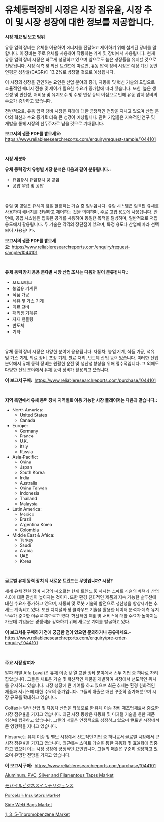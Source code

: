 <p><h1>유체동력장비 시장은 시장 점유율, 시장 추이 및 시장 성장에 대한 정보를 제공합니다.</h1></p><p><strong>시장 개요 및 보고 범위</strong></p>
<p><p>유동 압력 장비는 유체를 이용하여 에너지를 전달하고 제어하기 위해 설계된 장비를 말합니다. 이 장비는 주로 유체를 사용하여 작동하는 기계 및 장비에서 사용됩니다. 현재 유동 압력 장비 시장은 빠르게 성장하고 있으며 앞으로도 높은 성장률을 유지할 것으로 전망됩니다. 시장 예측 및 최신 트렌드에 따르면, 유동 압력 장비 시장은 예상 기간 동안 연평균 성장률(CAGR)이 13.2%로 성장할 것으로 예상됩니다.</p><p>이 시장의 성장을 견인하는 요인은 산업 분야의 증가, 자동화 및 혁신 기술의 도입으로 효율적인 에너지 전송 및 제어가 필요한 수요가 증가함에 따라 있습니다. 또한, 높은 생산성 및 안전성, 저비용 및 유지보수 및 수명 연장 등의 이점으로 인해 유동 압력 장비의 수요가 증가하고 있습니다.</p><p>전반적으로, 유동 압력 장비 시장은 미래에 대한 긍정적인 전망을 지니고 있으며 산업 분야의 혁신과 수요 증가로 더욱 큰 성장이 예상됩니다. 관련 기업들은 지속적인 연구 및 개발을 통해 시장의 선두주자로 남을 것으로 기대됩니다.</p></p>
<p><strong>보고서의 샘플 PDF를 받으세요:</strong> <a href="https://www.reliableresearchreports.com/enquiry/request-sample/1044101">https://www.reliableresearchreports.com/enquiry/request-sample/1044101</a></p>
<p>&nbsp;</p>
<p><strong>시장 세분화</strong></p>
<p><strong>유체 동력 장치 유형별 시장 분석은 다음과 같이 분류됩니다.:</strong></p>
<p><ul><li>유압장치 유압장치 및 공압</li><li>공압 유압 및 공압</li></ul></p>
<p>&nbsp;</p>
<p><p>유압 및 공압은 유체의 힘을 활용하는 기술 중 일부입니다. 유압 시스템은 압축된 유체를 사용하여 에너지를 전달하고 제어하는 것을 의미하며, 주로 고압 용도에 사용됩니다. 반면에, 공압 시스템은 압축된 공기를 사용하여 동일한 목적을 달성하며, 일반적으로 저압 용도에서 활용됩니다. 두 기술은 각각의 장단점이 있으며, 특정 용도나 산업에 따라 선택되어 사용됩니다.</p></p>
<p><strong>보고서의 샘플 PDF를 받으세요:</strong>&nbsp;<a href="https://www.reliableresearchreports.com/enquiry/request-sample/1044101">https://www.reliableresearchreports.com/enquiry/request-sample/1044101</a></p>
<p>&nbsp;</p>
<p><strong> 유체 동력 장치 응용 분야별 시장 산업 조사는 다음과 같이 분류됩니다.:</strong></p>
<p><ul><li>오토모티브</li><li>농업용 기계류</li><li>식품 가공</li><li>석유 및 가스 기계</li><li>의료 장비</li><li>패키징 기계류</li><li>자재 핸들링</li><li>반도체</li><li>기타</li></ul></p>
<p>&nbsp;</p>
<p><p>유체 동력 장비 시장은 다양한 분야에 응용됩니다. 자동차, 농업 기계, 식품 가공, 석유 및 가스 기계, 의료 장비, 포장 기계, 원료 처리, 반도체 산업 등이 있습니다. 이러한 산업 분야에서 유체 동력 장비는 원활한 운전 및 생산성 향상을 위해 필수적입니다. 그 외에도 다양한 산업 분야에서 유체 동력 장비가 활용되고 있습니다.</p></p>
<p><strong>이 보고서 구매:</strong>&nbsp; <a href="https://www.reliableresearchreports.com/purchase/1044101">https://www.reliableresearchreports.com/purchase/1044101</a></p>
<p>&nbsp;</p>
<p><strong>지역 측면에서 유체 동력 장치 지역별로 이용 가능한 시장 플레이어는 다음과 같습니다.:</strong></p>
<p><ul>
    <li>
        North America:
        <ul>
            <li>United States</li>
            <li>Canada</li>
        </ul>
    </li>
    <li>
        Europe:
        <ul>
            <li>Germany</li>
            <li>France</li>
            <li>U.K.</li>
            <li>Italy</li>
            <li>Russia</li>
        </ul>
    </li>
    <li>
        Asia-Pacific:
        <ul>
            <li>China</li>
            <li>Japan</li>
            <li>South Korea</li>
            <li>India</li>
            <li>Australia</li>
            <li>China Taiwan</li>
            <li>Indonesia</li>
            <li>Thailand</li>
            <li>Malaysia</li>
        </ul>
    </li>
    <li>
        Latin America:
        <ul>
            <li>Mexico</li>
            <li>Brazil</li>
            <li>Argentina Korea</li>
            <li>Colombia</li>
        </ul>
    </li>
    <li>
        Middle East & Africa:
        <ul>
            <li>Turkey</li>
            <li>Saudi</li>
            <li>Arabia</li>
            <li>UAE</li>
            <li>Korea</li>
        </ul>
    </li>
    </ul></p>
<p>&nbsp;</p>
<p><strong>글로벌 유체 동력 장치 의 새로운 트렌드는 무엇입니까? 시장?</strong></p>
<p><p>세계 유체 전원 장비 시장의 떠오르는 현재 트렌드 중 하나는 스마트 기술의 채택과 산업 4.0에 대한 관심이 높아지는 것이다. 또한 환경 친화적인 제품과 지속 가능한 솔루션에 대한 수요가 증가하고 있으며, 자동화 및 로봇 기술의 발전으로 생산성을 향상시키는 추세도 계속되고 있다. 또한 디지털화 및 클라우드 기술을 활용한 데이터 분석과 예측 유지보수가 중요한 이슈로 떠오르고 있다. 혁신적인 제품 및 서비스에 대한 수요가 높아지는 가운데 기업들은 경쟁력을 강화하기 위해 새로운 기회를 발굴하고 있다.</p></p>
<p><strong>이 보고서를 구매하기 전에 궁금한 점이 있으면 문의하거나 공유하세요.</strong>- <a href="https://www.reliableresearchreports.com/enquiry/pre-order-enquiry/1044101">https://www.reliableresearchreports.com/enquiry/pre-order-enquiry/1044101</a></p>
<p>&nbsp;</p>
<p><strong>주요 시장 참여자</strong></p>
<p><p>알파 라발(Alfa Laval)은 유체 이송 및 열 교환 장비 분야에서 선두 기업 중 하나로 자리 잡았습니다. 그들은 새로운 기술 및 혁신적인 제품을 개발하여 시장에서 선도적인 위치를 유지하고 있습니다. 시장 성장에 큰 기여를 하고 있으며 최근 추세는 환경 친화적인 제품과 서비스에 대한 수요의 증가입니다. 그들의 매출은 매년 꾸준히 증가해왔으며 시장 규모를 확대하고 있습니다.</p><p>Colfax는 일반 산업 및 자동차 산업을 타겟으로 한 유체 이송 장비 제조업체로서 중요한 시장 점유율을 가지고 있습니다. 최근 시장 동향은 자동화 및 디지털 기술을 통한 제품 혁신에 집중하고 있습니다. 그들의 매출은 안정적으로 성장하고 있으며 글로벌 시장에서 큰 영향력을 지니고 있습니다.</p><p>Flosurve는 유체 이송 및 밸브 시장에서 선도적인 기업 중 하나로서 글로벌 시장에서 큰 시장 점유율을 가지고 있습니다. 최근에는 스마트 기술을 통한 자동화 및 효율화에 집중하고 있으며 이는 시장 성장에 긍정적인 요인입니다. 그들의 매출은 꾸준히 성장하고 있으며 유망한 전망을 가지고 있습니다.</p></p>
<p><strong>이 보고서 구매:</strong>&nbsp;&nbsp;<a href="https://www.reliableresearchreports.com/purchase/1044101">https://www.reliableresearchreports.com/purchase/1044101</a></p>
<p><p><a href="https://issuu.com/reportprime-2/docs/aluminum-pvc-silver-and-filamentous-tapes-market-s">Aluminum, PVC, Silver and Filamentous Tapes Market</a></p><p><a href="https://github.com/ihabdkwlxs948/Market-Research-Report-List-1/blob/main/7724191192865.md">モバイルビジネスインテリジェンス</a></p><p><a href="https://github.com/mabutironaldo/Market-Research-Report-List-3/blob/main/porcelain-insulators-market.md">Porcelain Insulators Market</a></p><p><a href="https://github.com/Paul14Anderson63/Market-Research-Report-List-3/blob/main/side-weld-bags-market.md">Side Weld Bags Market</a></p><p><a href="https://issuu.com/reportprime-2/docs/1-3-5-tribromobenzene-market-size-2030.pptx">1, 3, 5-Tribromobenzene Market</a></p></p>
